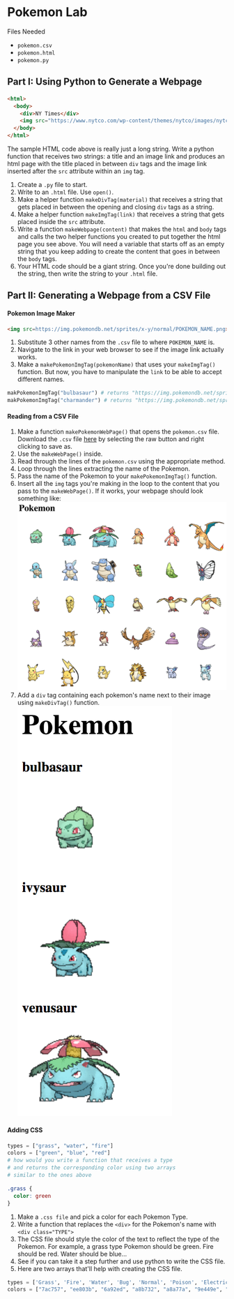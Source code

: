 # Pokemon Lab
Files Needed
- `pokemon.csv`
- `pokemon.html`
- `pokemon.py`

## Part I: Using Python to Generate a Webpage
```html
<html>
  <body>
    <div>NY Times</div>
    <img src="https://www.nytco.com/wp-content/themes/nytco/images/nytco/NYT-wordmark.png">
  </body>
</html>
```
The sample HTML code above is really just a long string. Write a python function that receives two strings: a title and an image link and produces an html page with the title placed in between `div` tags and the image link inserted after the `src` attribute within an `img` tag.
1. Create a `.py` file to start.
2. Write to an `.html` file. Use `open()`.
3. Make a helper function `makeDivTag(material)` that receives a string that gets placed in between the opening and closing `div` tags as a string.
4. Make a helper function `makeImgTag(link)` that receives a string that gets placed inside the `src` attribute.
5. Write a function `makeWebpage(content)` that makes the `html` and `body` tags and calls the two helper functions you created to put together the html page you see above. You will need a variable that starts off as an empty string that you keep adding to create the content that goes in between the `body` tags.
6. Your HTML code should be a giant string. Once you're done building out the string, then write the string to your `.html` file.

## Part II: Generating a Webpage from a CSV File
#### Pokemon Image Maker
```html
<img src=https://img.pokemondb.net/sprites/x-y/normal/POKEMON_NAME.png>
```
1. Substitute 3 other names from the `.csv` file to where `POKEMON_NAME` is.
2. Navigate to the link in your web browser to see if the image link actually works.
3. Make a `makePokemonImgTag(pokemonName)` that uses your `makeImgTag()` function. But now, you have to manipulate the `link` to be able to accept different names.
```python
makPokemonImgTag("bulbasaur") # returns "https://img.pokemondb.net/sprites/x-y/normal/bulbasaur.png"
makPokemonImgTag("charmander") # returns "https://img.pokemondb.net/sprites/x-y/normal/charmander.png"
```

#### Reading from a CSV File
1. Make a function `makePokemonWebPage()` that opens the `pokemon.csv` file. Download the `.csv` file [here](pokemon.csv) by selecting the raw button and right clicking to save as.
2. Use the `makeWebPage()` inside.
3. Read through the lines of the `pokemon.csv` using the appropriate method.
3. Loop through the lines extracting the name of the Pokemon.
4. Pass the name of the Pokemon to your `makePokemonImgTag()` function.
5. Insert all the `img` tags you're making in the loop to the content that you pass to the `makeWebPage()`. If it works, your webpage should look something like:
![image](pokemon.png)
6. Add a `div` tag containing each pokemon's name next to their image using `makeDivTag()` function.
![another_image](names.png)

#### Adding CSS
```python
types = ["grass", "water", "fire"]
colors = ["green", "blue", "red"]
# how would you write a function that receives a type
# and returns the corresponding color using two arrays
# similar to the ones above
```
```CSS
.grass {
  color: green
}
```
1. Make a `.css file` and pick a color for each Pokemon Type.
2. Write a function that replaces the `<div>` for the Pokemon's name with `<div class="TYPE">`
3. The CSS file should style the color of the text to reflect the type of the Pokemon. For example, a grass type Pokemon should be green. Fire should be red. Water should be blue...
4. See if you can take it a step further and use python to write the CSS file.
5. Here are two arrays that'll help with creating the CSS file.
```python
types = ['Grass', 'Fire', 'Water', 'Bug', 'Normal', 'Poison', 'Electric', 'Ground', 'Fairy', 'Fighting', 'Psychic', 'Rock', 'Ghost', 'Ice', 'Dragon']
colors = ["7ac757", "ee803b", "6a92ed", "a8b732", "a8a77a", "9e449e", "f7cf43", "dfbf6e", "ec9aac", "be322e", "f65a89", "b79f41", "6f5996", "9ad8d8", "7043f4"]

```
